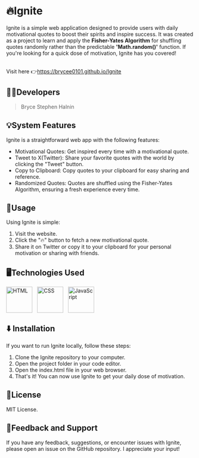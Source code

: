 # 🔥Ignite

Ignite is a simple web application designed to provide users with daily motivational quotes to boost their spirits and inspire success. It was created as a project to learn and apply the **Fisher-Yates Algorithm** for shuffling quotes randomly rather than the predictable **'Math.random()'** function. If you're looking for a quick dose of motivation, Ignite has you covered! <br><br>

Visit here 👉https://brycee0101.github.io/Ignite


## 👨‍💻Developers
> Bryce Stephen Halnin

## 💡System Features
Ignite is a straightforward web app with the following features:

* Motivational Quotes: Get inspired every time with a motivational quote.
* Tweet to X(Twitter): Share your favorite quotes with the world by clicking the "Tweet" button.
* Copy to Clipboard: Copy quotes to your clipboard for easy sharing and reference.
* Randomized Quotes: Quotes are shuffled using the Fisher-Yates Algorithm, ensuring a fresh experience every time.

## 🚀Usage
Using Ignite is simple:

1. Visit the website.
2. Click the "🔥" button to fetch a new motivational quote.
3. Share it on Twitter or copy it to your clipboard for your personal motivation or sharing with friends.
  
## 🖥️Technologies Used

<img align="left" alt="HTML" width="70px" style="padding-right:10px;" src="https://cdn.jsdelivr.net/gh/devicons/devicon/icons/html5/html5-original.svg"/>

<img align="left" alt="CSS" width="70px" style="padding-right:10px;" src="https://cdn.jsdelivr.net/gh/devicons/devicon/icons/css3/css3-original.svg"/>

<img align="left" alt="JavaScript" width="70px" style="padding-right:10px;" src="https://cdn.jsdelivr.net/gh/devicons/devicon/icons/javascript/javascript-original.svg"/>
<br><br><br><br>


## ⬇️ Installation
If you want to run Ignite locally, follow these steps:

1. Clone the Ignite repository to your computer.
2. Open the project folder in your code editor.
3. Open the index.html file in your web browser.
4. That's it! You can now use Ignite to get your daily dose of motivation.

## 📝License
MIT License. 

## 📧Feedback and Support
If you have any feedback, suggestions, or encounter issues with Ignite, please open an issue on the GitHub repository. I appreciate your input!
